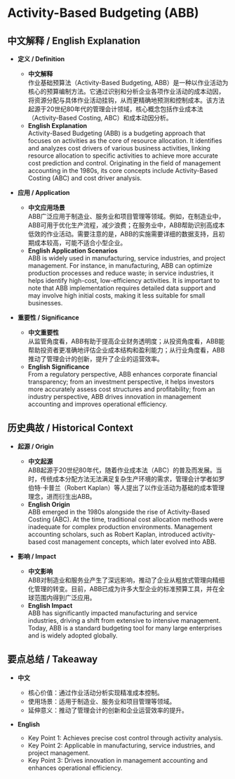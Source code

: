 # Activity-Based Budgeting (ABB)

## 中文解释 / English Explanation

* **定义 / Definition**  
  - **中文解释**  
    作业基础预算法（Activity-Based Budgeting, ABB）是一种以作业活动为核心的预算编制方法。它通过识别和分析企业各项作业活动的成本动因，将资源分配与具体作业活动挂钩，从而更精确地预测和控制成本。该方法起源于20世纪80年代的管理会计领域，核心概念包括作业成本法（Activity-Based Costing, ABC）和成本动因分析。  
  - **English Explanation**  
    Activity-Based Budgeting (ABB) is a budgeting approach that focuses on activities as the core of resource allocation. It identifies and analyzes cost drivers of various business activities, linking resource allocation to specific activities to achieve more accurate cost prediction and control. Originating in the field of management accounting in the 1980s, its core concepts include Activity-Based Costing (ABC) and cost driver analysis.

* **应用 / Application**  
  - **中文应用场景**  
    ABB广泛应用于制造业、服务业和项目管理等领域。例如，在制造业中，ABB可用于优化生产流程，减少浪费；在服务业中，ABB帮助识别高成本低效的作业活动。需要注意的是，ABB的实施需要详细的数据支持，且初期成本较高，可能不适合小型企业。  
  - **English Application Scenarios**  
    ABB is widely used in manufacturing, service industries, and project management. For instance, in manufacturing, ABB can optimize production processes and reduce waste; in service industries, it helps identify high-cost, low-efficiency activities. It is important to note that ABB implementation requires detailed data support and may involve high initial costs, making it less suitable for small businesses.

* **重要性 / Significance**  
  - **中文重要性**  
    从监管角度看，ABB有助于提高企业财务透明度；从投资角度看，ABB能帮助投资者更准确地评估企业成本结构和盈利能力；从行业角度看，ABB推动了管理会计的创新，提升了企业的运营效率。  
  - **English Significance**  
    From a regulatory perspective, ABB enhances corporate financial transparency; from an investment perspective, it helps investors more accurately assess cost structures and profitability; from an industry perspective, ABB drives innovation in management accounting and improves operational efficiency.

## 历史典故 / Historical Context

* **起源 / Origin**  
  - **中文起源**  
    ABB起源于20世纪80年代，随着作业成本法（ABC）的普及而发展。当时，传统成本分配方法无法满足复杂生产环境的需求，管理会计学者如罗伯特·卡普兰（Robert Kaplan）等人提出了以作业活动为基础的成本管理理念，进而衍生出ABB。  
  - **English Origin**  
    ABB emerged in the 1980s alongside the rise of Activity-Based Costing (ABC). At the time, traditional cost allocation methods were inadequate for complex production environments. Management accounting scholars, such as Robert Kaplan, introduced activity-based cost management concepts, which later evolved into ABB.

* **影响 / Impact**  
  - **中文影响**  
    ABB对制造业和服务业产生了深远影响，推动了企业从粗放式管理向精细化管理的转变。目前，ABB已成为许多大型企业的标准预算工具，并在全球范围内得到广泛应用。  
  - **English Impact**  
    ABB has significantly impacted manufacturing and service industries, driving a shift from extensive to intensive management. Today, ABB is a standard budgeting tool for many large enterprises and is widely adopted globally.

## 要点总结 / Takeaway

* **中文**  
  - 核心价值：通过作业活动分析实现精准成本控制。  
  - 使用场景：适用于制造业、服务业和项目管理等领域。  
  - 延伸意义：推动了管理会计的创新和企业运营效率的提升。  

* **English**  
  - Key Point 1: Achieves precise cost control through activity analysis.  
  - Key Point 2: Applicable in manufacturing, service industries, and project management.  
  - Key Point 3: Drives innovation in management accounting and enhances operational efficiency.